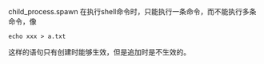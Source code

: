child_process.spawn 在执行shell命令时，只能执行一条命令，而不能执行多条命令，像
```
echo xxx > a.txt 
```
这样的语句只有创建时能够生效，但是追加时是不生效的。